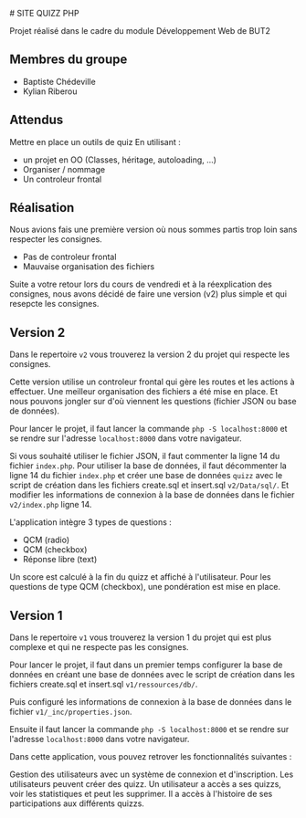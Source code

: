 # SITE QUIZZ PHP

Projet réalisé dans le cadre du module Développement Web de BUT2

## Membres du groupe

- Baptiste Chédeville
- Kylian Riberou

## Attendus

Mettre en place un outils de quiz
En utilisant :

- un projet en OO (Classes, héritage, autoloading, ...)
- Organiser / nommage
- Un controleur frontal


## Réalisation

Nous avions fais une première version où nous sommes partis trop loin sans respecter les consignes.
- Pas de controleur frontal
- Mauvaise organisation des fichiers

Suite a votre retour lors du cours de vendredi et à la réexplication des consignes, nous avons décidé de faire une version (v2) plus simple et qui resepcte les consignes.


## Version 2

Dans le repertoire `v2` vous trouverez la version 2 du projet qui respecte les consignes.

Cette version utilise un controleur frontal qui gère les routes et les actions à effectuer.
Une meilleur organisation des fichiers a été mise en place.
Et nous pouvons jongler sur d'où viennent les questions (fichier JSON ou base de données).

Pour lancer le projet, il faut lancer la commande `php -S localhost:8000` et se rendre sur l'adresse `localhost:8000` dans votre navigateur.

Si vous souhaité utiliser le fichier JSON, il faut commenter la ligne 14 du fichier `index.php`.
Pour utiliser la base de données, il faut décommenter la ligne 14 du fichier `index.php` et créer une base de données `quizz` avec le script de création dans les fichiers create.sql et insert.sql `v2/Data/sql/`.
Et modifier les informations de connexion à la base de données dans le fichier `v2/index.php` ligne 14.


L'application intègre 3 types de questions :

- QCM (radio)
- QCM (checkbox)
- Réponse libre (text)

Un score est calculé à la fin du quizz et affiché à l'utilisateur.
Pour les questions de type QCM (checkbox), une pondération est mise en place.

## Version 1

Dans le repertoire `v1` vous trouverez la version 1 du projet qui est plus complexe et qui ne respecte pas les consignes.


Pour lancer le projet, il faut dans un premier temps configurer la base de données en créant une base de données avec le script de création dans les fichiers create.sql et insert.sql `v1/ressources/db/`.

Puis configuré les informations de connexion à la base de données dans le fichier `v1/_inc/properties.json`.

Ensuite il faut lancer la commande `php -S localhost:8000` et se rendre sur l'adresse `localhost:8000` dans votre navigateur.

Dans cette application, vous pouvez retrover les fonctionnalités suivantes :

Gestion des utilisateurs avec un système de connexion et d'inscription.
Les utilisateurs peuvent créer des quizz.
Un utilisateur a accès a ses quizzs, voir les statistiques et peut les supprimer.
Il a accès à l'histoire de ses participations aux différents quizzs. 
